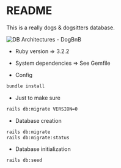 # README

This is a really dogs & dogsitters database.

![DB Architectures - DogBnB](https://github.com/valentin-orrit/thp-w5d4-DogBnB/assets/107938238/c00e87a2-c77b-4cb4-9f24-58aff0c07d1d)

+ Ruby version => 3.2.2
+ System dependencies => See Gemfile

+ Config
```bash
bundle install
```
+ Just to make sure
```bash
rails db:migrate VERSION=0
```
+ Database creation
```bash
rails db:migrate
rails db:migrate:status  
```
+ Database initialization
```bash
rails db:seed
```
